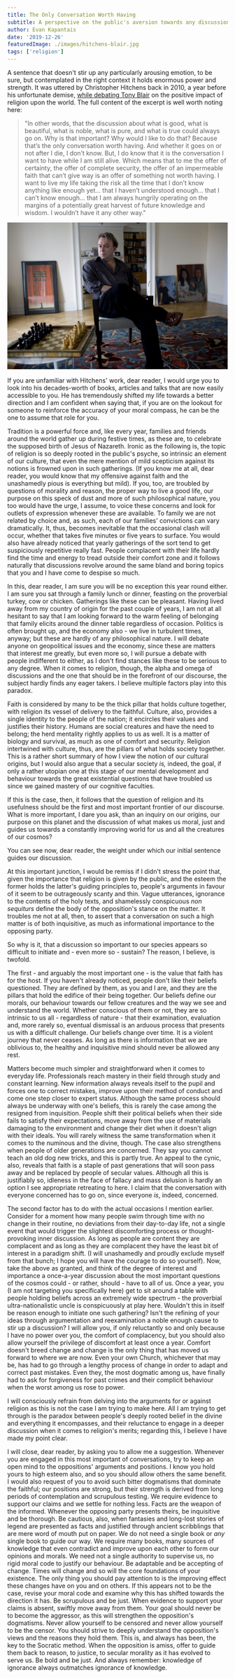 ```yaml
---
title: The Only Conversation Worth Having
subtitle: A perspective on the public's aversion towards any discussion on religion. 
author: Evan Kapantais
date: '2019-12-26'
featuredImage: ./images/hitchens-blair.jpg
tags: ['religion']
---
```


A sentence that doesn't stir up any particularly arousing emotion, to be sure, but contemplated in the right context it holds enormous power and strength. It was uttered by Christopher Hitchens back in 2010, a year before his unfortunate demise, [while debating Tony Blair](https://www.youtube.com/watch?v=ZSJ5CrZ_3Pg) on the positive impact of religion upon the world. The full content of the excerpt is well worth noting here:

> "In other words, that the discussion about what is good, what is beautiful, what is noble, what is pure, and what is true could always go on. Why is that important? Why would I like to do that? Because that’s the only conversation worth having. And whether it goes on or not after I die, I don’t know. But, I do know that it is the conversation I want to have while I am still alive. Which means that to me the offer of certainty, the offer of complete security, the offer of an impermeable faith that can’t give way is an offer of something not worth having. I want to live my life taking the risk all the time that I don’t know anything like enough yet… that I haven’t understood enough… that I can’t know enough… that I am always hungrily operating on the margins of a potentially great harvest of future knowledge and wisdom. I wouldn’t have it any other way."

![Christopher Hitchens in his apartment in Washington, DC ](images/christopherhitchens.jpg)

If you are unfamiliar with Hitchens' work, dear reader, I would urge you to look into his decades-worth of books, articles and talks that are now easily accessible to you. He has tremendously shifted my life towards a better direction and I am confident when saying that, if you are on the lookout for someone to reinforce the accuracy of your moral compass, he can be the one to assume that role for you.

Tradition is a powerful force and, like every year, families and friends around the world gather up during festive times, as these are, to celebrate the supposed birth of Jesus of Nazareth. Ironic as the following is, the topic of religion is so deeply rooted in the public's psyche, so intrinsic an element of our culture, that even the mere mention of mild scepticism against its notions is frowned upon in such gatherings. (If you know me at all, dear reader, you would know that my offensive against faith and the unashamedly pious is everything but mild). If you, too, are troubled by questions of morality and reason, the proper way to live a good life, our purpose on this speck of dust and more of such philosophical nature, you too would have the urge, I assume, to voice these concerns and look for outlets of expression whenever these are available. To family we are not related by choice and, as such, each of our families' convictions can vary dramatically. It, thus, becomes inevitable that the occasional clash will occur, whether that takes five minutes or five years to surface. You would also have already noticed that yearly gatherings of the sort tend to get suspiciously repetitive really fast. People complacent with their life hardly find the time and energy to tread outside their comfort zone and it follows naturally that discussions revolve around the same bland and boring topics that you and I have come to despise so much.

In this, dear reader, I am sure you will be no exception this year round either. I am sure you sat through a family lunch or dinner, feasting on the proverbial turkey, cow or chicken. Gatherings like these can be pleasant. Having lived away from my country of origin for the past couple of years, I am not at all hesitant to say that I am looking forward to the warm feeling of belonging that family elicits around the dinner table regardless of occasion. Politics is often brought up, and the economy also - we live in turbulent times, anyway; but these are hardly of any philosophical nature. I will debate anyone on geopolitical issues and the economy, since these are matters that interest me greatly, but even more so, I will pursue a debate with people indifferent to either, as I don't find stances like these to be serious to any degree. When it comes to religion, though, the alpha and omega of discussions and the one that should be in the forefront of our discourse, the subject hardly finds any eager takers. I believe multiple factors play into this paradox.

Faith is considered by many to be the thick pillar that holds culture together, with religion its vessel of delivery to the faithful. Culture, also, provides a single identity to the people of the nation; it encircles their values and justifies their history. Humans are social creatures and have the need to belong; the herd mentality rightly applies to us as well. It is a matter of biology and survival, as much as one of comfort and security. Religion intertwined with culture, thus, are the pillars of what holds society together. This is a rather short summary of how I view the notion of our cultural origins, but I would also argue that a secular society *is,* indeed, the goal, if only a rather utopian one at this stage of our mental development and behaviour towards the great existential questions that have troubled us since we gained mastery of our cognitive faculties. 

If this is the case, then, it follows that the question of religion and its usefulness should be the first and most important frontier of our discourse. What is more important, I dare you ask, than an inquiry on our origins, our purpose on this planet and the discussion of what makes us moral, just and guides us towards a constantly improving world for us and all the creatures of our cosmos?

You can see now, dear reader, the weight under which our initial sentence guides our discussion.

At this important junction, I would be remiss if I didn't stress the point that, given the importance that religion is given by the public, and the esteem the former holds the latter's guiding principles to, people's arguments in favour of it seem to be outrageously scanty and thin. Vague utterances, ignorance to the contents of the holy texts, and shamelessly conspicuous *non sequiturs* define the body of the opposition's stance on the matter. It troubles me not at all, then, to assert that a conversation on such a high matter is of both inquisitive, as much as informational importance to the opposing party. 

So why is it, that a discussion so important to our species appears so difficult to initiate and - even more so - sustain? The reason, I believe, is twofold.

The first - and arguably the most important one - is the value that faith has for the host. If you haven't already noticed, people don't like their beliefs questioned. They are defined by them, as you and I are, and they are the pillars that hold the edifice of their being together. Our beliefs define our morals, our behaviour towards our fellow creatures and the way we see and understand the world. Whether conscious of them or not, they are so intrinsic to us all - regardless of nature - that their examination, evaluation and, more rarely so, eventual dismissal is an arduous process that presents us with a difficult challenge. Our beliefs change over time. It is a violent journey that never ceases. As long as there is information that we are oblivious to, the healthy and inquisitive mind should never be allowed any rest.

Matters become much simpler and straightforward when it comes to everyday life. Professionals  reach mastery in their field through study and constant learning. New information always reveals itself to the pupil and forces one to correct mistakes, improve upon their method of conduct and come one step closer to expert status. Although the same process should always be underway with one's beliefs, this is rarely the case among the resigned from inquisition. People shift their political beliefs when their side fails to satisfy their expectations, move away from the use of materials damaging to the environment and change their diet when it doesn't align with their ideals. You will rarely witness the same transformation when it comes to the numinous and the divine, though. The case also strengthens when people of older generations are concerned. They say you cannot teach an old dog new tricks, and this is partly true. An appeal to the cynic, also, reveals that faith is a staple of past generations that will soon pass away and be replaced by people of secular values. Although all this is justifiably so, idleness in the face of fallacy and mass delusion is hardly an option I see appropriate retreating to here. I claim that the conversation with everyone concerned has to go on, since everyone *is*, indeed, concerned.

The second factor has to do with the actual occasions I mention earlier. Consider for a moment how many people swim through time with no change in their routine, no deviations from their day-to-day life, not a single event that would trigger the slightest discomforting process or thought-provoking inner discussion. As long as people are content they are complacent and as long as they are complacent they have the least bit of interest in a paradigm shift. (I will unashamedly and proudly exclude myself from that bunch; I hope you will have the courage to do so yourself). Now, take the above as granted, and think of the degree of interest and importance a once-a-year discussion about the most important questions of the cosmos could - or rather, should - have to all of us. Once a year, you (I am not targeting you specifically here) get to sit around a table with people holding beliefs across an extremely wide spectrum - the proverbial ultra-nationalistic uncle is conspicuously at play here. Wouldn't this in itself be reason enough to initiate one such gathering? Isn't the refining of your ideas through argumentation and reexamination a noble enough cause to stir up a discussion? I will allow you, if only reluctantly so and only because I have no power over you, the comfort of complacency, but you should also allow yourself the privilege of discomfort at least once a year. Comfort doesn't breed change and change is the only thing that has moved us forward to where we are now. Even your own Church, whichever that may be, has had to go through a lengthy process of change in order to adapt and correct past mistakes. Even they, the most dogmatic among us, have finally had to ask for forgiveness for past crimes and their complicit behaviour when the worst among us rose to power.

I will consciously refrain from delving into the arguments for or against religion as this is not the case I am trying to make here. All I am trying to get through is the paradox between people's deeply rooted belief in the divine and everything it encompasses, and their reluctance to engage in a deeper discussion when it comes to religion's merits; regarding this, I believe I have made my point clear.

I will close, dear reader, by asking you to allow me a suggestion. Whenever you are engaged in this most important of conversations, try to keep an open mind to the oppositions' arguments and positions. I know you hold yours to high esteem also, and so you should allow others the same benefit. I would also request of you to avoid such bitter dogmatisms that dominate the faithful; our positions are strong, but their strength is derived from long periods of contemplation and scrupulous testing. We require evidence to support our claims and we settle for nothing less. Facts are the weapon of the informed. Whenever the opposing party presents theirs, be inquisitive and be thorough. Be cautious, also, when fantasies and long-lost stories of legend are presented as facts and justified through ancient scribblings that are mere word of mouth put on paper. We do not need a single book or *any* single book to guide our way. We require many books, many sources of knowledge that even contradict and improve upon each other to form our opinions and morals. We need not a single authority to supervise us, no rigid moral code to justify our behaviour. Be adaptable and be accepting of change. Times will change and so will the core foundations of your existence. The only thing you should pay attention to is the improving effect these changes have on you and on others. If this appears not to be the case, revise your moral code and examine why this has shifted towards the direction it has. Be scrupulous and be just. When evidence to support your claims is absent, swiftly move away from them. Your goal should never be to become the aggressor, as this will strengthen the opposition's dogmatisms. Never allow yourself to be censored and never allow yourself to be the censor. You should strive to deeply understand the opposition's views and the reasons they hold them. This is, and always has been, the key to the Socratic method. When the opposition is amiss, offer to guide them back to reason, to justice, to secular morality as it has evolved to serve us. Be bold and be just. And always remember: knowledge of ignorance always outmatches ignorance of knowledge.